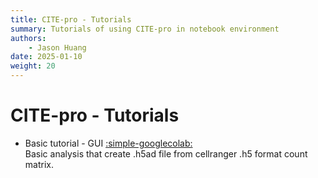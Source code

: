 ```yaml
---
title: CITE-pro - Tutorials
summary: Tutorials of using CITE-pro in notebook environment
authors:
    - Jason Huang
date: 2025-01-10
weight: 20
---
```


# CITE-pro - Tutorials

* Basic tutorial - GUI <a target="_blank" href="https://colab.research.google.com/github/{{nb_basic.partial_link}}">
  :simple-googlecolab:  </a>    
  Basic analysis that create .h5ad file from cellranger .h5 format count matrix.

  

